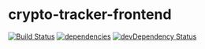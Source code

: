 # crypto-tracker-frontend
[![Build Status](https://travis-ci.org/TaraTritt/crypto-tracker-frontend.svg?branch=master)](https://travis-ci.org/MiwaTritt/crypto-tracker-frontend)
[![dependencies](https://david-dm.org/MiwaTritt/crypto-tracker-frontend.svg)](https://david-dm.org/MiwaTritt/crypto-tracker-frontend)
[![devDependency Status](https://david-dm.org/MiwaTritt/crypto-tracker-frontend/dev-status.svg)](https://david-dm.org/MiwaTritt/crypto-tracker-frontend#info=devDependencies)
